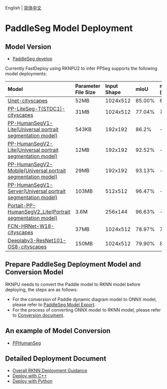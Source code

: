 English | [简体中文](README_CN.md)
# PaddleSeg Model Deployment

## Model Version

- [PaddleSeg develop](https://github.com/PaddlePaddle/PaddleSeg/tree/develop)

Currently FastDeploy using RKNPU2 to infer PPSeg supports the following model deployments:

| Model                                                                                                                                          | Parameter File Size | Input Shape  | mIoU   | mIoU (flip) | mIoU (ms+flip) |
|:---------------------------------------------------------------------------------------------------------------------------------------------|:-------|:---------|:-------|:------------|:---------------|
| [Unet-cityscapes](https://bj.bcebos.com/paddlehub/fastdeploy/Unet_cityscapes_without_argmax_infer.tgz)                                       | 52MB   | 1024x512 | 65.00% | 66.02%      | 66.89%         |
| [PP-LiteSeg-T(STDC1)-cityscapes](https://bj.bcebos.com/paddlehub/fastdeploy/PP_LiteSeg_T_STDC1_cityscapes_without_argmax_infer.tgz)          | 31MB   | 1024x512 | 77.04% | 77.73%      | 77.46%         |
| [PP-HumanSegV1-Lite(Universal portrait segmentation model)](https://bj.bcebos.com/paddlehub/fastdeploy/PP_HumanSegV1_Lite_infer.tgz)                                      | 543KB  | 192x192  | 86.2%  | -           | -              |
| [PP-HumanSegV2-Lite(Universal portrait segmentation model)](https://bj.bcebos.com/paddle2onnx/libs/PP_HumanSegV2_Lite_192x192_infer.tgz)                                  | 12MB   | 192x192  | 92.52% | -           | -              |
| [PP-HumanSegV2-Mobile(Universal portrait segmentation model)](https://bj.bcebos.com/paddlehub/fastdeploy/PP_HumanSegV2_Mobile_192x192_infer.tgz)                          | 29MB   | 192x192  | 93.13% | -           | -              |
| [PP-HumanSegV1-Server(Universal portrait segmentation model)](https://bj.bcebos.com/paddlehub/fastdeploy/PP_HumanSegV1_Server_infer.tgz)                                  | 103MB  | 512x512  | 96.47% | -           | -              |
| [Portait-PP-HumanSegV2_Lite(Portrait segmentation model)](https://bj.bcebos.com/paddlehub/fastdeploy/Portrait_PP_HumanSegV2_Lite_256x144_infer.tgz)               | 3.6M   | 256x144  | 96.63% | -           | -              |
| [FCN-HRNet-W18-cityscapes](https://bj.bcebos.com/paddlehub/fastdeploy/FCN_HRNet_W18_cityscapes_without_argmax_infer.tgz)                     | 37MB   | 1024x512 | 78.97% | 79.49%      | 79.74%         |
| [Deeplabv3-ResNet101-OS8-cityscapes](https://bj.bcebos.com/paddlehub/fastdeploy/Deeplabv3_ResNet101_OS8_cityscapes_without_argmax_infer.tgz) | 150MB  | 1024x512 | 79.90% | 80.22%      | 80.47%         |

## Prepare PaddleSeg Deployment Model and Conversion Model
RKNPU needs to convert the Paddle model to RKNN model before deploying, the steps are as follows:
* For the conversion of Paddle dynamic diagram model to ONNX model, please refer to [PaddleSeg Model Export](https://github.com/PaddlePaddle/PaddleSeg/tree/release/2.6/contrib/PP-HumanSeg).
* For the process of converting ONNX model to RKNN model, please refer to [Conversion document](../../../../../docs/en/faq/rknpu2/export.md).

## An example of Model Conversion

* [PPHumanSeg](./pp_humanseg_EN.md)

## Detailed Deployment Document
- [Overall RKNN Deployment Guidance](../../../../../docs/en/faq/rknpu2/rknpu2.md)
- [Deploy with C++](cpp)
- [Deploy with Python](python)
